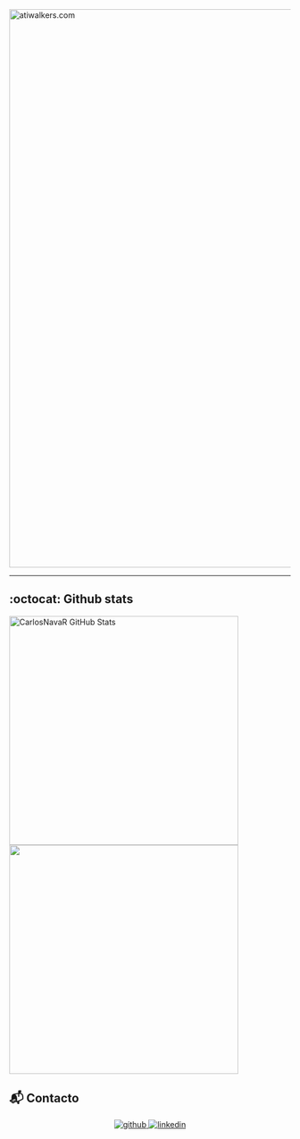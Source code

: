 
<img align="Center" alt="atiwalkers.com" width="1000px" src="https://mir-s3-cdn-cf.behance.net/project_modules/1400_opt_1/5ff3a981832435.5d0b31830cdbd.jpg"/>

<hr/>

## :octocat: Github stats  ##

<a href="https://github.com/CarlosNavaR">
  <img align="center" src="https://github-readme-stats.vercel.app/api?username=CarlosNavaR&theme=buefy&show_icons=true" alt="CarlosNavaR GitHub Stats" width="410px"/>
</a>

<a href="https://github.com/CarlosNavaR">
  <img align="center" src="https://github-readme-stats.vercel.app/api/top-langs/?username=CarlosNavaR&theme=buefy&layout=compact" width="410px"/>
</a>

## :mailbox_with_mail: Contacto ##

<div align="center">
    <a href="https://github.com/CarlosNavaR" target="_blank">
    <img src=https://img.shields.io/badge/github-%2324292e.svg?&style=for-the-badge&logo=github&logoColor=white alt=github style="margin-bottom: 5px; "/>
    </a>
    <a href="https://www.linkedin.com/in/Carlos-NavaR/" target="_blank">
    <img src=https://img.shields.io/badge/linkedin-%231E77B5.svg?&style=for-the-badge&logo=linkedin&logoColor=white alt=linkedin style="margin-bottom: 5px;" />
    </a>  
</div>  
